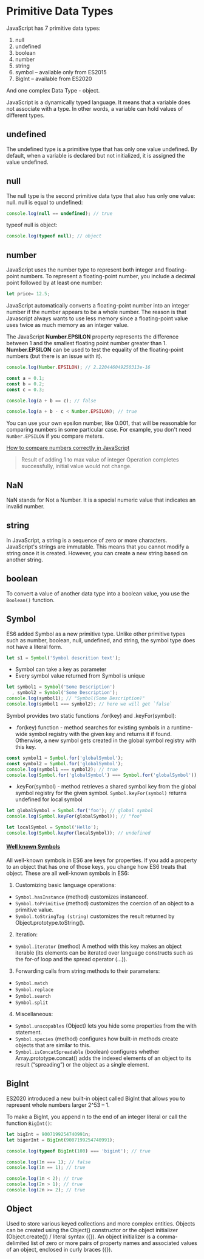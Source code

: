 # Primitive Data Types
JavaScript has 7 primitive data types:

1. null
2. undefined
3. boolean
4. number
5. string
6. symbol – available only from ES2015
7. BigInt – available from ES2020

And one complex Data Type - object.

JavaScript is a dynamically typed language.
It means that a variable does not associate with a type.
In other words, a variable can hold values of different types.

## undefined
The undefined type is a primitive type that has only one value undefined.
By default, when a variable is declared but not initialized, it is assigned the value undefined.

## null
The null type is the second primitive data type that also has only one value: null.
null is equal to undefined:
```typescript
console.log(null == undefined); // true
```
typeof null is object:
```typescript
console.log(typeof null); // object
```

## number
JavaScript uses the number type to represent both integer and floating-point numbers.
To represent a floating-point number, you include a decimal point followed by at least one number:
```typescript
let price= 12.5;
```
JavaScript automatically converts a floating-point number into
an integer number if the number appears to be a whole number.
The reason is that Javascript always wants to use less memory
since a floating-point value uses twice as much memory as an integer value.

The JavaScript **Number.EPSILON** property
represents the difference between 1 and the smallest floating point number greater than 1.
**Number.EPSILON** can be used to test the equality of the floating-point numbers (but there is an issue with it).

```typescript
console.log(Number.EPSILON); // 2.220446049250313e-16

const a = 0.1;
const b = 0.2;
const c = 0.3;

console.log(a + b == c); // false

console.log(a + b - c < Number.EPSILON); // true
```
You can use your own epsilon number, like 0.001, that will be reasonable for comparing
numbers in some particular case. For example, you don't need `Number.EPSILON` if you compare meters.

[How to compare numbers correctly in JavaScript](https://dev.to/alldanielscott/how-to-compare-numbers-correctly-in-javascript-1l4i)
> Result of adding 1 to max value of integer
Operation completes successfully, initial value would not change.

## NaN
NaN stands for Not a Number. It is a special numeric value that indicates an invalid number.

## string
In JavaScript, a string is a sequence of zero or more characters.
JavaScript's strings are immutable. This means that you cannot modify a string once it is created.
However, you can create a new string based on another string.

## boolean
To convert a value of another data type into a boolean value, you use the `Boolean()` function.

## Symbol
ES6 added Symbol as a new primitive type.
Unlike other primitive types such as number, boolean, null, undefined, and string,
the symbol type does not have a literal form.
```typescript
let s1 = Symbol('Symbol descrition text');
```
- Symbol can take a key as parameter
- Every symbol value returned from Symbol is unique
```typescript
let symbol1 = Symbol('Some Description')
  , symbol2 = Symbol('Some Description');
console.log(symbol1); // "Symbol(Some Description)"
console.log(symbol1 === symbol2); // here we will get `false`
```

Symbol provides two static functions .for(key) and .keyFor(symbol):
- .for(key) function - method searches for existing symbols
in a runtime-wide symbol registry with the given key and returns it if found.
Otherwise, a new symbol gets created in the global symbol registry with this key.
```typescript
const symbol1 = Symbol.for('globalSymbol');
const symbol2 = Symbol.for('globalSymbol');
console.log(symbol1 === symbol2); // true
console.log(Symbol.for('globalSymbol') === Symbol.for('globalSymbol')); // true
```
- .keyFor(symbol) - method retrieves a shared symbol key
from the global symbol registry for the given symbol.
`Symbol.keyFor(symbol)` returns undefined for local symbol
```typescript
let globalSymbol = Symbol.for('foo'); // global symbol
console.log(Symbol.keyFor(globalSymbol)); // "foo"

let localSymbol = Symbol('Hello');
console.log(Symbol.keyFor(localSymbol)); // undefined
```

#### [Well known Symbols](https://2ality.com/2015/09/well-known-symbols-es6.html)
All well-known symbols in ES6 are keys for properties.
If you add a property to an object that has one of those keys,
you change how ES6 treats that object.
These are all well-known symbols in ES6:
1. Customizing basic language operations:
- `Symbol.hasInstance` (method) customizes instanceof.
- `Symbol.toPrimitive` (method) customizes the coercion
of an object to a primitive value.
- `Symbol.toStringTag (string)`
customizes the result returned by Object.prototype.toString().
2. Iteration:
- `Symbol.iterator` (method)
A method with this key makes an object iterable
(its elements can be iterated over language constructs
such as the for-of loop and the spread operator (...)).
3. Forwarding calls from string methods to their parameters:
- `Symbol.match`
- `Symbol.replace`
- `Symbol.search`
- `Symbol.split`
4. Miscellaneous:
- `Symbol.unscopables` (Object)
lets you hide some properties from the with statement.
- `Symbol.species` (method)
configures how built-in methods create objects
that are similar to this.
- `Symbol.isConcatSpreadable` (boolean)
configures whether Array.prototype.concat()
adds the indexed elements of an object to its result (“spreading”)
or the object as a single element.


## BigInt
ES2020 introduced a new built-in object called BigInt that allows you to represent whole numbers larger 2^53 – 1.

To make a BigInt, you append n to the end of an integer literal or call the function `BigInt()`:
```typescript
let bigInt = 9007199254740991n;
let bigerInt = BigInt(9007199254740991);

console.log(typeof BigInt(100) === 'bigint'); // true

console.log(1n === 1); // false
console.log(1n == 1); // true

console.log(1n < 2); // true
console.log(2n > 1); // true
console.log(2n >= 2); // true
```

## Object
Used to store various keyed collections and more complex entities.
Objects can be created using the Object() constructor or the object initializer (Object.create()) / literal syntax ({}).
An object initializer is a comma-delimited list of zero or more pairs of property
names and associated values of an object, enclosed in curly braces ({}).
